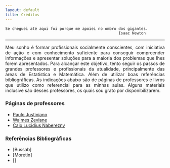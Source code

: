 ```yaml
---
layout: default
title: Créditos
---
```


    Se cheguei até aqui foi porque me apoiei no ombro dos gigantes.
                                                      Isaac Newton


---

<p style="text-align: justify;"> 
Meu sonho é formar profissionais socialmente conscientes, com iniciativa de ação e com conhecimento suficiente para conseguir compreender informações e apresentar soluções para a maioria dos problemas que lhes forem apresentados. Para alcançar este objetivo, tento seguir os passos de grandes professores e profissionais da atualidade, principalmente das áreas de Estatística e Matemática. Além de utilizar boas referências bibliográficas. As indicações abaixo são de páginas de professores e livros que utilizo como referencial para as minhas aulas. Alguns materiais inclusive são desses professores, os quais sou grato por disponibilizarem.
</p>

### Páginas de professores

* [Paulo Justiniano](http://www.leg.ufpr.br/~paulojus/)
* [Walmes Zeviane](http://www.leg.ufpr.br/~walmes/home/)
* [Caio Lucidius Naberezny](https://www.ime.unicamp.br/~cnaber/)

### Referências Bibliográficas 

* [Bussab]
* [Moretin]
* []

